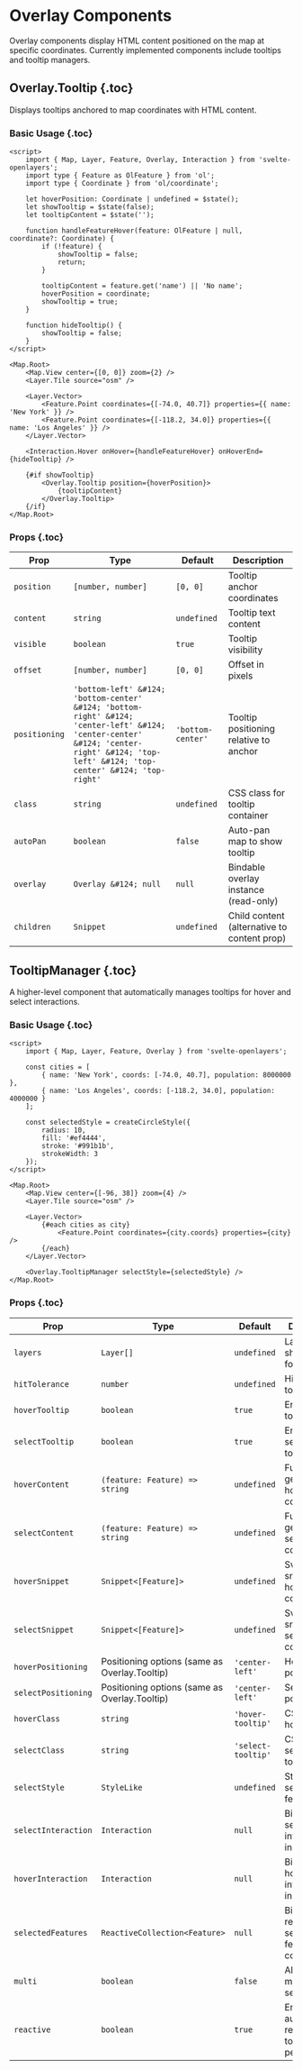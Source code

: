 # Overlay Components

Overlay components display HTML content positioned on the map at specific coordinates. Currently implemented components include tooltips and tooltip managers.

## Overlay.Tooltip {.toc}

Displays tooltips anchored to map coordinates with HTML content.

### Basic Usage {.toc}

```svelte
<script>
	import { Map, Layer, Feature, Overlay, Interaction } from 'svelte-openlayers';
	import type { Feature as OlFeature } from 'ol';
	import type { Coordinate } from 'ol/coordinate';

	let hoverPosition: Coordinate | undefined = $state();
	let showTooltip = $state(false);
	let tooltipContent = $state('');

	function handleFeatureHover(feature: OlFeature | null, coordinate?: Coordinate) {
		if (!feature) {
			showTooltip = false;
			return;
		}

		tooltipContent = feature.get('name') || 'No name';
		hoverPosition = coordinate;
		showTooltip = true;
	}

	function hideTooltip() {
		showTooltip = false;
	}
</script>

<Map.Root>
	<Map.View center={[0, 0]} zoom={2} />
	<Layer.Tile source="osm" />

	<Layer.Vector>
		<Feature.Point coordinates={[-74.0, 40.7]} properties={{ name: 'New York' }} />
		<Feature.Point coordinates={[-118.2, 34.0]} properties={{ name: 'Los Angeles' }} />
	</Layer.Vector>

	<Interaction.Hover onHover={handleFeatureHover} onHoverEnd={hideTooltip} />

	{#if showTooltip}
		<Overlay.Tooltip position={hoverPosition}>
			{tooltipContent}
		</Overlay.Tooltip>
	{/if}
</Map.Root>
```

### Props {.toc}

| Prop          | Type                                                                                                                                                                                    | Default           | Description                                 |
| ------------- | --------------------------------------------------------------------------------------------------------------------------------------------------------------------------------------- | ----------------- | ------------------------------------------- |
| `position`    | `[number, number]`                                                                                                                                                                      | `[0, 0]`          | Tooltip anchor coordinates                  |
| `content`     | `string`                                                                                                                                                                                | `undefined`       | Tooltip text content                        |
| `visible`     | `boolean`                                                                                                                                                                               | `true`            | Tooltip visibility                          |
| `offset`      | `[number, number]`                                                                                                                                                                      | `[0, 0]`          | Offset in pixels                            |
| `positioning` | `'bottom-left' &#124; 'bottom-center' &#124; 'bottom-right' &#124; 'center-left' &#124; 'center-center' &#124; 'center-right' &#124; 'top-left' &#124; 'top-center' &#124; 'top-right'` | `'bottom-center'` | Tooltip positioning relative to anchor      |
| `class`       | `string`                                                                                                                                                                                | `undefined`       | CSS class for tooltip container             |
| `autoPan`     | `boolean`                                                                                                                                                                               | `false`           | Auto-pan map to show tooltip                |
| `overlay`     | `Overlay &#124; null`                                                                                                                                                                   | `null`            | Bindable overlay instance (read-only)       |
| `children`    | `Snippet`                                                                                                                                                                               | `undefined`       | Child content (alternative to content prop) |

## TooltipManager {.toc}

A higher-level component that automatically manages tooltips for hover and select interactions.

### Basic Usage {.toc}

```svelte
<script>
	import { Map, Layer, Feature, Overlay } from 'svelte-openlayers';

	const cities = [
		{ name: 'New York', coords: [-74.0, 40.7], population: 8000000 },
		{ name: 'Los Angeles', coords: [-118.2, 34.0], population: 4000000 }
	];

	const selectedStyle = createCircleStyle({
		radius: 10,
		fill: '#ef4444',
		stroke: '#991b1b',
		strokeWidth: 3
	});
</script>

<Map.Root>
	<Map.View center={[-96, 38]} zoom={4} />
	<Layer.Tile source="osm" />

	<Layer.Vector>
		{#each cities as city}
			<Feature.Point coordinates={city.coords} properties={city} />
		{/each}
	</Layer.Vector>

	<Overlay.TooltipManager selectStyle={selectedStyle} />
</Map.Root>
```

### Props {.toc}

| Prop                | Type                                          | Default            | Description                                                  |
| ------------------- | --------------------------------------------- | ------------------ | ------------------------------------------------------------ |
| `layers`            | `Layer[]`                                     | `undefined`        | Layers to show tooltips for                                  |
| `hitTolerance`      | `number`                                      | `undefined`        | Hit detection tolerance                                      |
| `hoverTooltip`      | `boolean`                                     | `true`             | Enable hover tooltips                                        |
| `selectTooltip`     | `boolean`                                     | `true`             | Enable selection tooltips                                    |
| `hoverContent`      | `(feature: Feature) => string`                | `undefined`        | Function to generate hover tooltip content                   |
| `selectContent`     | `(feature: Feature) => string`                | `undefined`        | Function to generate select tooltip content                  |
| `hoverSnippet`      | `Snippet<[Feature]>`                          | `undefined`        | Svelte snippet for hover tooltip content                     |
| `selectSnippet`     | `Snippet<[Feature]>`                          | `undefined`        | Svelte snippet for select tooltip content                    |
| `hoverPositioning`  | Positioning options (same as Overlay.Tooltip) | `'center-left'`    | Hover tooltip positioning                                    |
| `selectPositioning` | Positioning options (same as Overlay.Tooltip) | `'center-left'`    | Select tooltip positioning                                   |
| `hoverClass`        | `string`                                      | `'hover-tooltip'`  | CSS class for hover tooltips                                 |
| `selectClass`       | `string`                                      | `'select-tooltip'` | CSS class for select tooltips                                |
| `selectStyle`       | `StyleLike`                                   | `undefined`        | Style for selected features                                  |
| `selectInteraction` | `Interaction`                                 | `null`             | Bindable select interaction instance                         |
| `hoverInteraction`  | `Interaction`                                 | `null`             | Bindable hover interaction instance                          |
| `selectedFeatures`  | `ReactiveCollection<Feature>`                 | `null`             | Bindable reactive selected features collection               |
| `multi`             | `boolean`                                     | `false`            | Allow multiple selection                                     |
| `reactive`          | `boolean`                                     | `true`             | Enable automatic reactivity (set to `false` for performance) |
